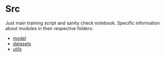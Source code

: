 # Src

Just main training script and sanity check notebook. Specific information about modules in their respective folders: 
* [model](model)
* [datasets](datasets)
* [utils](utils)
